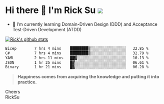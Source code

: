 # Hi there 👋 I'm Rick Su ![](https://komarev.com/ghpvc/?username=ricksu978)
<!--
**ricksu978/ricksu978** is a ✨ _special_ ✨ repository because its `README.md` (this file) appears on your GitHub profile.

Here are some ideas to get you started:

- 🔭 I’m currently working on ...
-->
- 🌱 I’m currently learning Domain-Driven Design (DDD) and Acceptance Test-Driven Development (ATDD)
<!--
- 👯 I’m looking to collaborate on ...
- 🤔 I’m looking for help with ...
- 💬 Ask me about ...
- 📫 How to reach me: ...
- 😄 Pronouns: ...
- ⚡ Fun fact: ...
-->
[![Rick's github stats](https://github-readme-stats.vercel.app/api?username=ricksu978&theme=dark)](https://github.com/ricksu978/ricksu978)

<!--START_SECTION:waka-->

```txt
Bicep        7 hrs 4 mins    ████████▒░░░░░░░░░░░░░░░░   32.85 %
C#           7 hrs 4 mins    ████████▒░░░░░░░░░░░░░░░░   32.79 %
YAML         2 hrs 11 mins   ██▓░░░░░░░░░░░░░░░░░░░░░░   10.13 %
JSON         1 hr 25 mins    █▓░░░░░░░░░░░░░░░░░░░░░░░   06.61 %
Binary       1 hr 21 mins    █▓░░░░░░░░░░░░░░░░░░░░░░░   06.28 %
```

<!--END_SECTION:waka-->

> **Happiness comes from acquiring the knowledge and putting it into practice.**

Cheers  
RickSu 
